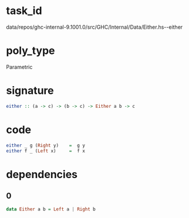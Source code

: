 
# task_id
data/repos/ghc-internal-9.1001.0/src/GHC/Internal/Data/Either.hs--either

# poly_type
Parametric

# signature
```haskell
either :: (a -> c) -> (b -> c) -> Either a b -> c
```   

# code
```haskell
either _ g (Right y)    =  g y
either f _ (Left x)     =  f x
```

# dependencies

## 0
```haskell
data Either a b = Left a | Right b
```
